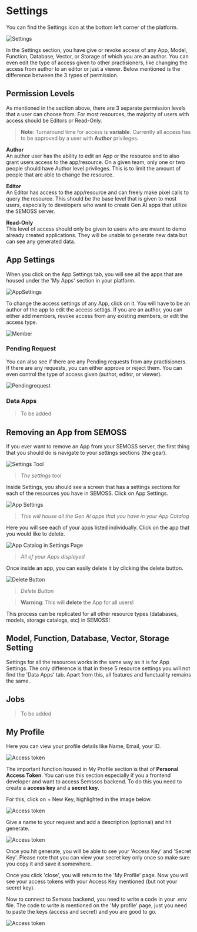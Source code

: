 # Settings
You can find the Settings icon at the bottom left corner of the platform.

![Settings](../../static/img/Settings.png)

In the Settings section, you have give or revoke access of any App, Model, Function, Database, Vector, or Storage of which you are an author. You can even edit the type of access given to other practisioners, like changing the access from author to an editor or just a viewer. Below mentioned is the difference between the 3 types of permission.

## Permission Levels

As mentioned in the section above, there are 3 separate permission levels that a user can choose from. For most resources, the majority of users with access should be Editors or Read-Only.

> **Note**:
> Turnaround time for access is **variable**. Currently all access has to be approved by a user with **Author** privileges.

**Author**  
An author user has the ability to edit an App or the resource and to also grant users access to the app/resource. On a given team, only one or two people should have Author level privileges. This is to limit the amount of people that are able to change the resource.

**Editor**  
An Editor has access to the app/resource and can freely make pixel calls to query the resource. This should be the base level that is given to most users, especially to developers who want to create Gen AI apps that utilize the SEMOSS server.

**Read-Only**  
This level of access should only be given to users who are meant to demo already created applications. They will be unable to generate new data but can see any generated data.

## App Settings

When you click on the App Settings tab, you will see all the apps that are housed under the 'My Apps' section in your platform.

![AppSettings](../../static/img/Applist.png)

To change the access settings of any App, click on it. You will have to be an author of the app to edit the access settigs. If you are an author, you can either add members, revoke access from any existing members, or edit the access type.

![Member](../../static/img/Members.png)

### Pending Request

You can also see if there are any Pending requests from any practisioners. If there are any requests, you can either approve or reject them. You can even control the type of access given (author, editor, or viewer).

![Pendingrequest](../../static/img/Pendingrequest.png)

### Data Apps

> To be added

## Removing an App from SEMOSS

If you ever want to remove an App from your SEMOSS server, the first thing that you should do is navigate to your settings sections (the gear).

![Settings Tool](../../static/img/Navigating/CFG%20AI%20Walkthrough/Settings%20Tool%20icon.PNG)

> _The settings tool_

Inside Settings, you should see a screen that has a settings sections for each of the resources you have in SEMOSS. Click on App Settings.

![App Settings](../../static/img/Navigating/CFG%20AI%20Walkthrough/CfGAI%20Settings_2.PNG)

> _This will house all the Gen AI apps that you have in your App Catalog_

Here you will see each of your apps listed individually. Click on the app that you would like to delete.

![App Catalog in Settings Page](../../static/img/Navigating/Navigating3.PNG)

> _All of your Apps displayed_

Once inside an app, you can easily delete it by clicking the delete button.

![Delete Button](../../static/img/Navigating/Navigating4.png)

> _Delete Button_

> **Warning**:
> This will **delete** the App for all users!

This process can be replicated for all other resource types (databases, models, storage catalogs, etc) in SEMOSS!

<ReactPlayer controls url={RemovingApp} />

## Model, Function, Database, Vector, Storage Setting

Settings for all the resources works in the same way as it is for App Settings. The only difference is that in these 5 resource settings you will not find the 'Data Apps' tab. Apart from this, all features and functuality remains the same.

## Jobs

> To be added

## My Profile

Here you can view your profile details like Name, Email, your ID.

![Access token](../../static/img/Settings/profileinfo.PNG)

The important function housed in My Profile section is that of **Personal Access Token**. You can use this section especially if you a frontend developer and want to access Semssos backend. To do this you need to create a **access key** and a **secret key**.

For this, click on + New Key, highlighted in the image below.

![Access token](../../static/img/Settings/personalaccesstoken.PNG)

Give a name to your request and add a description (optional) and hit generate.

![Access token](../../static/img/Settings/generatekey.PNG)

Once you hit generate, you will be able to see your 'Access Key' and 'Secret Key'. Please note that you can view your secret key only once so make sure you copy it and save it somewhere.

Once you click 'close', you will return to the 'My Profile' page. Now you will see your access tokens with your Access Key mentioned (but not your secret key).

Now to connect to Semoss backend, you need to write a code in your .env file. The code to write is mentioned on the 'My profile' page, just you need to paste the keys (access and secret) and you are good to go.

![Access token](../../static/img/Settings/codesample.PNG)

